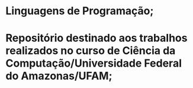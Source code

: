 # Linguagens de Programação;
# Repositório destinado aos trabalhos realizados no curso de Ciência da Computação/Universidade Federal do Amazonas/UFAM;
